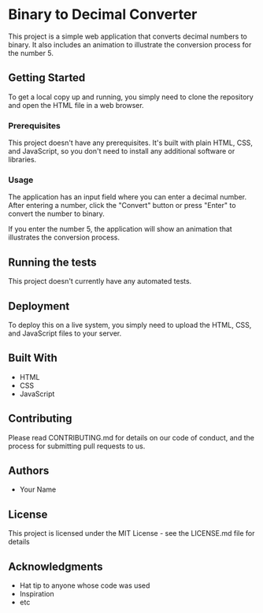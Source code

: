 # Binary to Decimal Converter

This project is a simple web application that converts decimal numbers to binary. It also includes an animation to illustrate the conversion process for the number 5.

## Getting Started

To get a local copy up and running, you simply need to clone the repository and open the HTML file in a web browser.

### Prerequisites

This project doesn't have any prerequisites. It's built with plain HTML, CSS, and JavaScript, so you don't need to install any additional software or libraries.

### Usage

The application has an input field where you can enter a decimal number. After entering a number, click the "Convert" button or press "Enter" to convert the number to binary.

If you enter the number 5, the application will show an animation that illustrates the conversion process.

## Running the tests

This project doesn't currently have any automated tests.

## Deployment

To deploy this on a live system, you simply need to upload the HTML, CSS, and JavaScript files to your server.

## Built With

* HTML
* CSS
* JavaScript

## Contributing

Please read CONTRIBUTING.md for details on our code of conduct, and the process for submitting pull requests to us.

## Authors

* Your Name

## License

This project is licensed under the MIT License - see the LICENSE.md file for details

## Acknowledgments

* Hat tip to anyone whose code was used
* Inspiration
* etc